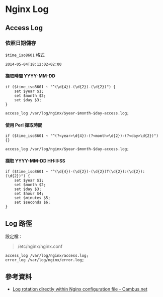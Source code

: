 # Nginx Log

## Access Log

### 依照日期儲存

`$time_iso8601` 格式

```
2014-05-04T18:12:02+02:00
```

#### 擷取時間 YYYY-MM-DD

```
if ($time_iso8601 ~ "^(\d{4})-(\d{2})-(\d{2})") {
    set $year $1;
    set $month $2;
    set $day $3;
}

access_log /var/log/nginx/$year-$month-$day-access.log;
```

#### 使用 Perl 擷取時間

```
if ($time_iso8601 ~ "^(?<year>\d{4})-(?<month>\d{2})-(?<day>\d{2})") {}

access_log /var/log/nginx/$year-$month-$day-access.log;
```

#### 擷取 YYYY-MM-DD HH:II:SS

```
if ($time_iso8601 ~ "^(\d{4})-(\d{2})-(\d{2})T(\d{2}):(\d{2}):(\d{2})") {
    set $year $1;
    set $month $2;
    set $day $3;
    set $hour $4;
    set $minutes $5;
    set $seconds $6;
}
```


## Log 路徑

設定檔：

> /etc/nginx/nginx.conf

```
access_log /var/log/nginx/access.log;
error_log /var/log/nginx/error.log;
```

## 參考資料
* [Log rotation directly within Nginx configuration file - Cambus.net](http://www.cambus.net/log-rotation-directly-within-nginx-configuration-file/)